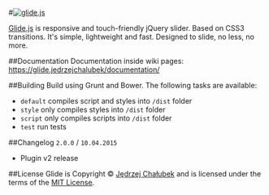 #[![glide.js](http://glide.jedrzejchalubek.com/images/slide-glide-github.png)](http://glide.jedrzejchalubek.com)

[Glide.js](http://glide.jedrzejchalubek.com/) is responsive and touch-friendly jQuery slider. Based on CSS3 transitions. It's simple, lightweight and fast. Designed to slide, no less, no more.

##Documentation
Documentation inside wiki pages:
https://glide.jedrzejchalubek/documentation/

##Building
Build using Grunt and Bower. The following tasks are available:
- `default` compiles script and styles into `/dist` folder
- `style` only compiles styles into `/dist` folder
- `script` only compiles scripts into `/dist` folder
- `test` run tests

##Changelog
`2.0.0` / `10.04.2015`
- Plugin v2 release

##License
Glide is Copyright © [Jędrzej Chałubek](http://jedrzejchalubek.com) and is licensed under the terms of the [MIT License](http://opensource.org/licenses/MIT).
